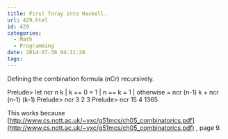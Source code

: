 ```yaml
---
title: First foray into Haskell.
url: 429.html
id: 429
categories:
  - Math
  - Programming
date: 2014-07-30 04:11:28
tags:
---
```


Defining the combination formula (nCr) recursively.

Prelude> let ncr n k | k == 0 = 1 | n == k = 1 | otherwise = ncr (n-1) k + ncr (n-1) (k-1)
Prelude> ncr 3 2
3
Prelude> ncr 15 4
1365

This works because [http://www.cs.nott.ac.uk/~vxc/g51mcs/ch05_combinatorics.pdf](http://www.cs.nott.ac.uk/~vxc/g51mcs/ch05_combinatorics.pdf) , page 9.